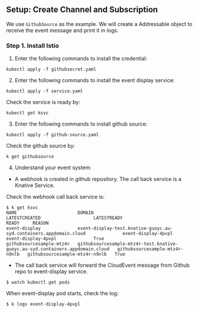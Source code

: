 ## Setup: Create Channel and Subscription

We use `GithubSource` as the example. We will create a Addressable object to receive the event message and print it in logs.


### Step 1. Install Istio

1. Enter the following commands to install the credential:
```
kubectl apply -f githubsecret.yaml
```

2. Enter the following commands to install the event display service:
```
kubectl apply -f service.yaml
```

Check the service is ready by:
```
kubectl get ksvc
```

3. Enter the following commands to install github source:
```
kubectl apply -f github-source.yaml
```
Check the github source by:
```
k get githubsource
```
4. Understand your event system:

- A webhook is created in github repository. The call back service is a Knative Service.

Check the webhook call back service is:
```
$ k get ksvc
NAME                       DOMAIN                                                                          LATESTCREATED                    LATESTREADY                      READY     REASON
event-display              event-display-test.knative-guoyc.au-syd.containers.appdomain.cloud              event-display-4pvpl              event-display-4pvpl              True
githubsourcesample-mtz4r   githubsourcesample-mtz4r-test.knative-guoyc.au-syd.containers.appdomain.cloud   githubsourcesample-mtz4r-n9nlb   githubsourcesample-mtz4r-n9nlb   True
```

- The call back service will forward the CloudEvent message from Github repo to event-display service.
```
$ watch kubectl get pods
```
When event-display pod starts, check the log:
```
$ k logs event-display-4pvpl 
```
